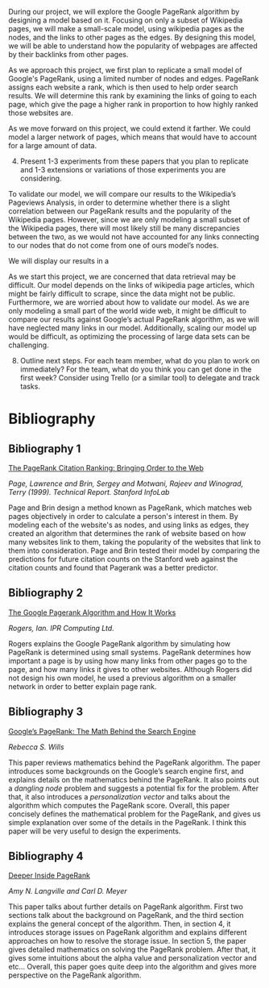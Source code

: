 

During our project, we will explore the Google PageRank algorithm by designing a model based on it. Focusing on only a subset of Wikipedia pages, we will make a small-scale model, using wikipedia pages as the nodes, and the links to other pages as the edges. By designing this model, we will be able to understand how the popularity of webpages are affected by their backlinks from other pages. 

As we approach this project, we first plan to replicate a small model of Google's PageRank, using a limited number of nodes and edges. PageRank assigns each website a rank, which is then used to help order search results. We will determine this rank by examining the links of going to each page, which give the page a higher rank in proportion to how highly ranked those websites are. 

As we move forward on this project, we could extend it farther. We could model a larger network of pages, which means that would have to account for a large amount of data. 

4) Present 1-3 experiments from these papers that you plan to replicate and 1-3 extensions or variations of those experiments you are considering.

To validate our model, we will compare our results to the Wikipedia’s Pageviews Analysis, in order to determine whether there is a slight correlation between our PageRank results and the popularity of the Wikipedia pages. However, since we are only modeling a small subset of the Wikipedia pages, there will most likely still be many discrepancies between the two, as we would not have accounted for any links connecting to our nodes that do not come from one of ours model’s nodes. 

We will display our results in a 

As we start this project, we are concerned that data retrieval may be difficult. Our model depends on the links of wikipedia page articles, which might be fairly difficult to scrape, since the data might not be public. Furthermore, we are worried about how to validate our model. As we are only modeling a small part of the world wide web, it might be difficult to compare our results against Google’s actual PageRank algorithm, as we will have neglected many links in our model. Additionally, scaling our model up would be difficult, as optimizing the processing of large data sets can be challenging.

8) Outline next steps.  For each team member, what do you plan to work on immediately?  For the team, what do you think you can get done in the first week?  Consider using Trello (or a similar tool) to delegate and track tasks.

# Bibliography

## Bibliography 1
[The PageRank Citation Ranking: Bringing Order to the Web](http://ilpubs.stanford.edu:8090/422/1/1999-66.pdf)

*Page, Lawrence and Brin, Sergey and Motwani, Rajeev and Winograd, Terry (1999). Technical Report. Stanford InfoLab*

Page and Brin design a method known as PageRank, which matches web pages objectively in order to calculate a person's interest in them. By modeling each of the website's as nodes, and using links as edges, they created an algorithm that determines the rank of website based on how many websites link to them, taking the popularity of the websites that link to them into consideration. Page and Brin tested their model by comparing the predictions for future citation counts on the Stanford web against the citation counts and found that Pagerank was a better predictor. 

## Bibliography 2
[The Google Pagerank Algorithm and How It Works](http://www.cs.princeton.edu/~chazelle/courses/BIB/pagerank.htm)

*Rogers, Ian. IPR Computing Ltd.*

Rogers explains the Google PageRank algorithm by simulating how PageRank is determined using small systems. PageRank determines how important a page is by using how many links from other pages go to the page, and how many links it gives to other websites. Although Rogers did not design his own model, he used a previous algorithm on a smaller network in order to better explain page rank.

## Bibliography 3
[Google’s PageRank: The Math Behind the Search Engine](http://www.cems.uvm.edu/~tlakoba/AppliedUGMath/other_Google/Wills.pdf)

*Rebecca S. Wills*

This paper reviews mathematics behind the PageRank algorithm. The paper introduces some backgrounds on the Google’s search engine first, and explains details on the mathematics behind the PageRank. It also points out a *dangling node* problem and suggests a potential fix for the problem. After that, it also introduces a *personalization vector* and talks about the algorithm which computes the PageRank score. Overall, this paper concisely defines the mathematical problem for the PageRank, and gives us simple explanation over some of the details in the PageRank. I think this paper will be very useful to design the experiments.

## Bibliography 4
[Deeper Inside PageRank](http://meyer.math.ncsu.edu/Meyer/PS_Files/DeeperInsidePR.pdf)

*Amy N. Langville and Carl D. Meyer*

This paper talks about further details on PageRank algorithm. First two sections talk about the background on PageRank, and the third section explains the general concept of the algorithm. Then, in section 4, it introduces storage issues on PageRank algorithm and explains different approaches on how to resolve the storage issue. In section 5, the paper gives detailed mathematics on solving the PageRank problem. After that, it gives some intuitions about the alpha value and personalization vector and etc… Overall, this paper goes quite deep into the algorithm and gives more perspective on the PageRank algorithm.

